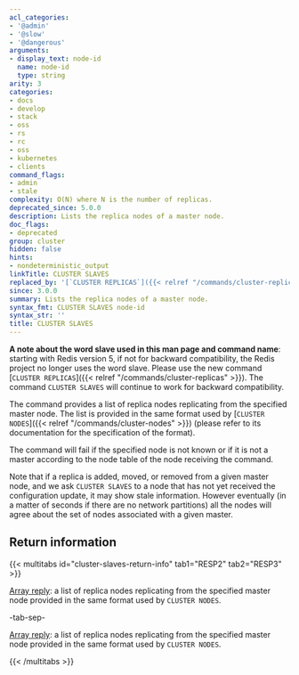 ```yaml
---
acl_categories:
- '@admin'
- '@slow'
- '@dangerous'
arguments:
- display_text: node-id
  name: node-id
  type: string
arity: 3
categories:
- docs
- develop
- stack
- oss
- rs
- rc
- oss
- kubernetes
- clients
command_flags:
- admin
- stale
complexity: O(N) where N is the number of replicas.
deprecated_since: 5.0.0
description: Lists the replica nodes of a master node.
doc_flags:
- deprecated
group: cluster
hidden: false
hints:
- nondeterministic_output
linkTitle: CLUSTER SLAVES
replaced_by: '[`CLUSTER REPLICAS`]({{< relref "/commands/cluster-replicas" >}})'
since: 3.0.0
summary: Lists the replica nodes of a master node.
syntax_fmt: CLUSTER SLAVES node-id
syntax_str: ''
title: CLUSTER SLAVES
---
```

**A note about the word slave used in this man page and command name**: starting with Redis version 5, if not for backward compatibility, the Redis project no longer uses the word slave. Please use the new command [`CLUSTER REPLICAS`]({{< relref "/commands/cluster-replicas" >}}). The command `CLUSTER SLAVES` will continue to work for backward compatibility.

The command provides a list of replica nodes replicating from the specified
master node. The list is provided in the same format used by [`CLUSTER NODES`]({{< relref "/commands/cluster-nodes" >}}) (please refer to its documentation for the specification of the format).

The command will fail if the specified node is not known or if it is not
a master according to the node table of the node receiving the command.

Note that if a replica is added, moved, or removed from a given master node,
and we ask `CLUSTER SLAVES` to a node that has not yet received the
configuration update, it may show stale information. However eventually
(in a matter of seconds if there are no network partitions) all the nodes
will agree about the set of nodes associated with a given master.

## Return information

{{< multitabs id="cluster-slaves-return-info" 
    tab1="RESP2" 
    tab2="RESP3" >}}

[Array reply](../../develop/reference/protocol-spec#arrays): a list of replica nodes replicating from the specified master node provided in the same format used by `CLUSTER NODES`.

-tab-sep-

[Array reply](../../develop/reference/protocol-spec#arrays): a list of replica nodes replicating from the specified master node provided in the same format used by `CLUSTER NODES`.

{{< /multitabs >}}
